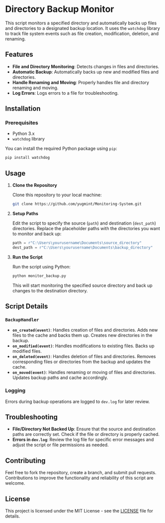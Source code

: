 
# Directory Backup Monitor

This script monitors a specified directory and automatically backs up files and directories to a designated backup location. It uses the `watchdog` library to track file system events such as file creation, modification, deletion, and renaming.

## Features

- **File and Directory Monitoring**: Detects changes in files and directories.
- **Automatic Backup**: Automatically backs up new and modified files and directories.
- **Handle Renaming and Moving**: Properly handles file and directory renaming and moving.
- **Log Errors**: Logs errors to a file for troubleshooting.

## Installation

### Prerequisites

- Python 3.x
- `watchdog` library

You can install the required Python package using `pip`:

```bash
pip install watchdog
```

## Usage

1. **Clone the Repository**

   Clone this repository to your local machine:

   ```bash
   git clone https://github.com/yugmint/Monitoring-System.git
   ```

2. **Setup Paths**

   Edit the script to specify the source (`path`) and destination (`dest_path`) directories. Replace the placeholder paths with the directories you want to monitor and back up:

   ```python
   path = r"C:\Users\yourusername\Documents\source_directory"
   dest_path = r"C:\Users\yourusername\Documents\backup_directory"
   ```

3. **Run the Script**

   Run the script using Python:

   ```bash
   python monitor_backup.py
   ```

   This will start monitoring the specified source directory and back up changes to the destination directory.

## Script Details

### `BackupHandler`

- **`on_created(event)`**: Handles creation of files and directories. Adds new files to the cache and backs them up. Creates new directories in the backup.
- **`on_modified(event)`**: Handles modifications to existing files. Backs up modified files.
- **`on_deleted(event)`**: Handles deletion of files and directories. Removes corresponding files or directories from the backup and updates the cache.
- **`on_moved(event)`**: Handles renaming or moving of files and directories. Updates backup paths and cache accordingly.

### Logging

Errors during backup operations are logged to `dev.log` for later review.

## Troubleshooting

- **File/Directory Not Backed Up**: Ensure that the source and destination paths are correctly set. Check if the file or directory is properly cached.
- **Errors in `dev.log`**: Review the log file for specific error messages and adjust the script or file permissions as needed.

## Contributing

Feel free to fork the repository, create a branch, and submit pull requests. Contributions to improve the functionality and reliability of this script are welcome.

## License

This project is licensed under the MIT License - see the [LICENSE](LICENSE) file for details.
